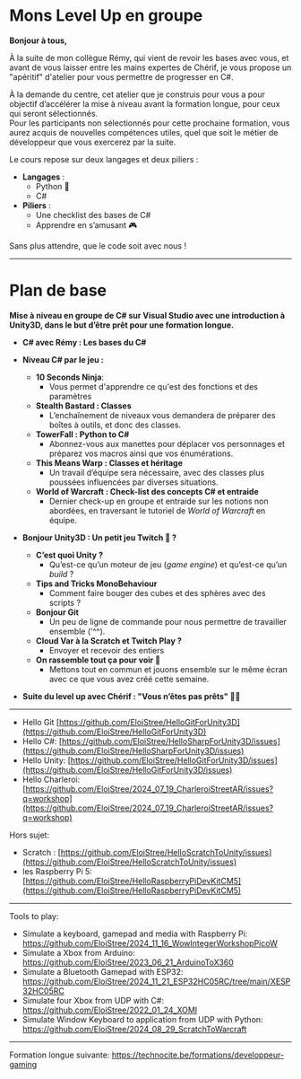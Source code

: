 # Mons Level Up en groupe

**Bonjour à tous,**

À la suite de mon collègue Rémy, qui vient de revoir les bases avec vous, et avant de vous laisser entre les mains expertes de Chérif, je vous propose un "apéritif" d'atelier pour vous permettre de progresser en C#.  

À la demande du centre, cet atelier que je construis pour vous a pour objectif d’accélérer la mise à niveau avant la formation longue, pour ceux qui seront sélectionnés.  
Pour les participants non sélectionnés pour cette prochaine formation, vous aurez acquis de nouvelles compétences utiles, quel que soit le métier de développeur que vous exercerez par la suite.  

Le cours repose sur deux langages et deux piliers :  
- **Langages** :  
  - Python 🐍 
  - C#  
- **Piliers** :  
  - Une checklist des bases de C#  
  - Apprendre en s’amusant 🎮  

Sans plus attendre, que le code soit avec nous !  

--------------

# Plan de base

**Mise à niveau en groupe de C# sur Visual Studio avec une introduction à Unity3D, dans le but d’être prêt pour une formation longue.**

- **C# avec Rémy : Les bases du C#**  
- **Niveau C# par le jeu :**  
  - **10 Seconds Ninja**:
    - Vous permet d'apprendre ce qu'est des fonctions et des paramètres 
  - **Stealth Bastard : Classes**  
    - L’enchaînement de niveaux vous demandera de préparer des boîtes à outils, et donc des classes.
  - **TowerFall : Python to C#**  
    - Abonnez-vous aux manettes pour déplacer vos personnages et préparez vos macros ainsi que vos énumérations.  
  - **This Means Warp : Classes et héritage**  
    - Un travail d’équipe sera nécessaire, avec des classes plus poussées influencées par diverses situations.  
  - **World of Warcraft : Check-list des concepts C# et entraide**  
    - Dernier check-up en groupe et entraide sur les notions non abordées, en traversant le tutoriel de *World of Warcraft* en équipe.  

- **Bonjour Unity3D : Un petit jeu Twitch 🤗 ?**
    - **C’est quoi Unity ?**  
      - Qu’est-ce qu’un moteur de jeu (*game engine*) et qu’est-ce qu’un *build* ?  
    - **Tips and Tricks MonoBehaviour**  
      - Comment faire bouger des cubes et des sphères avec des scripts ?  
    - **Bonjour Git**  
      - Un peu de ligne de commande pour nous permettre de travailler ensemble (’^^).  
    - **Cloud Var à la Scratch et Twitch Play ?**  
      - Envoyer et recevoir des entiers
    - **On rassemble tout ça pour voir 🍲**  
      - Mettons tout en commun et jouons ensemble sur le même écran avec ce que vous avez créé cette semaine.
- **Suite du level up avec Chérif : "Vous n’êtes pas prêts" 🧙‍♂️**  

----------------------------

- Hello Git [https://github.com/EloiStree/HelloGitForUnity3D](https://github.com/EloiStree/HelloGitForUnity3D)
- Hello C#: [https://github.com/EloiStree/HelloSharpForUnity3D/issues](https://github.com/EloiStree/HelloSharpForUnity3D/issues)
- Hello Unity: [https://github.com/EloiStree/HelloGitForUnity3D/issues](https://github.com/EloiStree/HelloGitForUnity3D/issues)
- Hello Charleroi: [https://github.com/EloiStree/2024_07_19_CharleroiStreetAR/issues?q=workshop](https://github.com/EloiStree/2024_07_19_CharleroiStreetAR/issues?q=workshop)

Hors sujet:
- Scratch : [https://github.com/EloiStree/HelloScratchToUnity/issues](https://github.com/EloiStree/HelloScratchToUnity/issues)
- les Raspberry Pi 5: [https://github.com/EloiStree/HelloRaspberryPiDevKitCM5](https://github.com/EloiStree/HelloRaspberryPiDevKitCM5)




--------

Tools to play:
- Simulate a keyboard, gamepad and media with Raspberry Pi: https://github.com/EloiStree/2024_11_16_WowIntegerWorkshopPicoW
- Simulate a Xbox from Arduino: https://github.com/EloiStree/2023_06_21_ArduinoToX360
- Simulate a Bluetooth Gamepad with ESP32: https://github.com/EloiStree/2024_11_21_ESP32HC05RC/tree/main/XESP32HC05RC
- Simulate four Xbox from UDP with C#: https://github.com/EloiStree/2022_01_24_XOMI
- Simulate Window Keyboard to application from UDP with Python: https://github.com/EloiStree/2024_08_29_ScratchToWarcraft



--------

Formation longue suivante:
https://technocite.be/formations/developpeur-gaming
